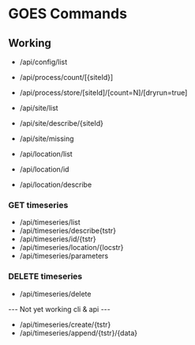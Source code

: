 GOES Commands
=============

Working
-------

* /api/config/list

* /api/process/count/[{siteId}]
* /api/process/store/[siteId]/[count=N]/[dryrun=true]

* /api/site/list
* /api/site/describe/{siteId}
* /api/site/missing

* /api/location/list

* /api/location/id
* /api/location/describe

### GET timeseries

* /api/timeseries/list
* /api/timeseries/describe{tstr}
* /api/timeseries/id/{tstr}
* /api/timeseries/location/{locstr}
* /api/timeseries/parameters

### DELETE timeseries

* /api/timeseries/delete

--- Not yet working cli & api --- 

* /api/timeseries/create/{tstr}
* /api/timeseries/append/{tstr}/{data}




